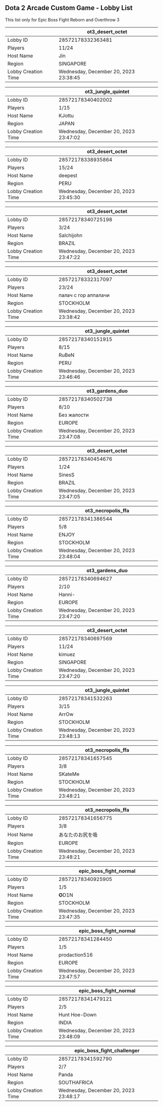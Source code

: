 ## Dota 2 Arcade Custom Game - Lobby List

This list only for Epic Boss Fight Reborn and Overthrow 3

|  | ot3_desert_octet |
| ------ | ------ |
| Lobby ID | 28572178332363481 |
| Players | 11/24 |
| Host Name | Jin |
| Region | SINGAPORE |
| Lobby Creation Time | Wednesday, December 20, 2023 23:38:45 |


|  | ot3_jungle_quintet |
| ------ | ------ |
| Lobby ID | 28572178340402002 |
| Players | 1/15 |
| Host Name | KJottu |
| Region | JAPAN |
| Lobby Creation Time | Wednesday, December 20, 2023 23:47:02 |


|  | ot3_desert_octet |
| ------ | ------ |
| Lobby ID | 28572178338935864 |
| Players | 15/24 |
| Host Name | deepest |
| Region | PERU |
| Lobby Creation Time | Wednesday, December 20, 2023 23:45:30 |


|  | ot3_desert_octet |
| ------ | ------ |
| Lobby ID | 28572178340725198 |
| Players | 3/24 |
| Host Name | Salchijohn |
| Region | BRAZIL |
| Lobby Creation Time | Wednesday, December 20, 2023 23:47:22 |


|  | ot3_desert_octet |
| ------ | ------ |
| Lobby ID | 28572178332317097 |
| Players | 23/24 |
| Host Name | палач с гор аппалачи |
| Region | STOCKHOLM |
| Lobby Creation Time | Wednesday, December 20, 2023 23:38:42 |


|  | ot3_jungle_quintet |
| ------ | ------ |
| Lobby ID | 28572178340151915 |
| Players | 8/15 |
| Host Name | RuBeN |
| Region | PERU |
| Lobby Creation Time | Wednesday, December 20, 2023 23:46:46 |


|  | ot3_gardens_duo |
| ------ | ------ |
| Lobby ID | 28572178340502738 |
| Players | 8/10 |
| Host Name | Без жалости |
| Region | EUROPE |
| Lobby Creation Time | Wednesday, December 20, 2023 23:47:08 |


|  | ot3_desert_octet |
| ------ | ------ |
| Lobby ID | 28572178340454676 |
| Players | 1/24 |
| Host Name | SinesS |
| Region | BRAZIL |
| Lobby Creation Time | Wednesday, December 20, 2023 23:47:05 |


|  | ot3_necropolis_ffa |
| ------ | ------ |
| Lobby ID | 28572178341386544 |
| Players | 5/8 |
| Host Name | ENJOY |
| Region | STOCKHOLM |
| Lobby Creation Time | Wednesday, December 20, 2023 23:48:04 |


|  | ot3_gardens_duo |
| ------ | ------ |
| Lobby ID | 28572178340694627 |
| Players | 2/10 |
| Host Name | Hanni- |
| Region | EUROPE |
| Lobby Creation Time | Wednesday, December 20, 2023 23:47:20 |


|  | ot3_desert_octet |
| ------ | ------ |
| Lobby ID | 28572178340697569 |
| Players | 11/24 |
| Host Name | kimuez |
| Region | SINGAPORE |
| Lobby Creation Time | Wednesday, December 20, 2023 23:47:20 |


|  | ot3_jungle_quintet |
| ------ | ------ |
| Lobby ID | 28572178341532263 |
| Players | 3/15 |
| Host Name | ArrOw |
| Region | STOCKHOLM |
| Lobby Creation Time | Wednesday, December 20, 2023 23:48:13 |


|  | ot3_necropolis_ffa |
| ------ | ------ |
| Lobby ID | 28572178341657545 |
| Players | 3/8 |
| Host Name | SKateMe |
| Region | STOCKHOLM |
| Lobby Creation Time | Wednesday, December 20, 2023 23:48:21 |


|  | ot3_necropolis_ffa |
| ------ | ------ |
| Lobby ID | 28572178341656775 |
| Players | 3/8 |
| Host Name | あなたのお尻を吸 |
| Region | EUROPE |
| Lobby Creation Time | Wednesday, December 20, 2023 23:48:21 |


|  | epic_boss_fight_normal |
| ------ | ------ |
| Lobby ID | 28572178340925905 |
| Players | 1/5 |
| Host Name | ✪D1N |
| Region | STOCKHOLM |
| Lobby Creation Time | Wednesday, December 20, 2023 23:47:35 |


|  | epic_boss_fight_normal |
| ------ | ------ |
| Lobby ID | 28572178341284450 |
| Players | 1/5 |
| Host Name | prodaction516 |
| Region | EUROPE |
| Lobby Creation Time | Wednesday, December 20, 2023 23:47:57 |


|  | epic_boss_fight_normal |
| ------ | ------ |
| Lobby ID | 28572178341479121 |
| Players | 2/5 |
| Host Name | Hunt Hoe-Down |
| Region | INDIA |
| Lobby Creation Time | Wednesday, December 20, 2023 23:48:09 |


|  | epic_boss_fight_challenger |
| ------ | ------ |
| Lobby ID | 28572178341592790 |
| Players | 2/7 |
| Host Name | Panda |
| Region | SOUTHAFRICA |
| Lobby Creation Time | Wednesday, December 20, 2023 23:48:17 |


